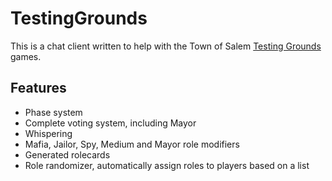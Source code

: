 # TestingGrounds
This is a chat client written to help with the Town of Salem [Testing Grounds](http://www.blankmediagames.com/phpbb/viewforum.php?f=50) games.

## Features

* Phase system
* Complete voting system, including Mayor
* Whispering
* Mafia, Jailor, Spy, Medium and Mayor role modifiers
* Generated rolecards
* Role randomizer, automatically assign roles to players based on a list
